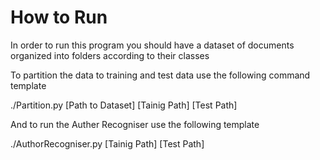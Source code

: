 # How to Run

In order to run this program you should have a dataset of documents
organized into folders according to their classes

To partition the data to training and test data use the following command
template

./Partition.py [Path to Dataset] [Tainig Path] [Test Path]

And to run the Auther Recogniser use the following template

./AuthorRecogniser.py [Tainig Path] [Test Path]